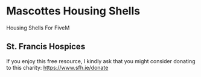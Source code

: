 # Mascottes Housing Shells
Housing Shells For FiveM

## St. Francis Hospices
If you enjoy this free resource, I kindly ask that you might consider donating to this charity: https://www.sfh.ie/donate
